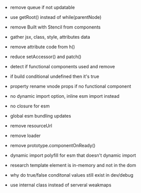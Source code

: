 - remove queue if not updatable
- use getRoot() instead of while(parentNode)
- remove Built with Stencil from components
- gather jsx, class, style, attributes data
- remove attribute code from h()
- reduce setAccessor() and patch()
- detect if functional components used and remove
- if build conditional undefined then it's true
- property rename vnode props if no functional component



- no dynamic import option, inline esm import instead
- no closure for esm
- global esm bundling updates
- remove resourceUrl



- remove loader
- remove prototype.componentOnReady()
- dynamic import polyfill for esm that doesn't dynamic import
- research template element is in-memory and not in the dom
- why do true/false conditonal values still exist in dev/debug
- use internal class instead of serveral weakmaps
